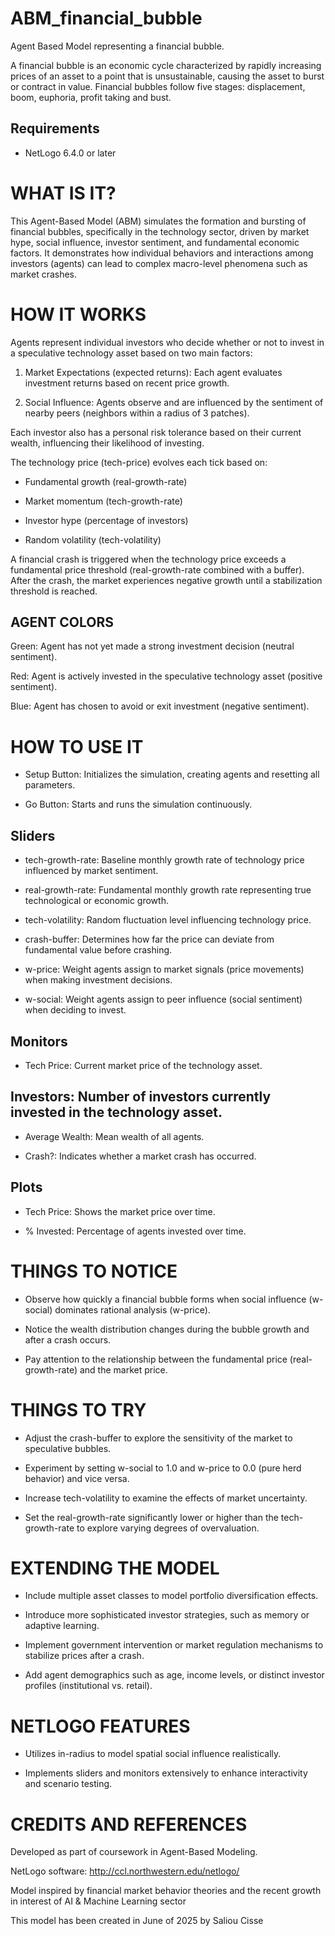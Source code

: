 # ABM_financial_bubble
Agent Based Model representing a financial bubble.

A financial bubble is an economic cycle characterized by rapidly increasing prices of an asset to a point that is unsustainable, causing the asset to burst or contract in value. Financial bubbles follow five stages: displacement, boom, euphoria, profit taking and bust.

## Requirements
- NetLogo 6.4.0 or later


# WHAT IS IT?

This Agent-Based Model (ABM) simulates the formation and bursting of financial bubbles, specifically in the technology sector, driven by market hype, social influence, investor sentiment, and fundamental economic factors. It demonstrates how individual behaviors and interactions among investors (agents) can lead to complex macro-level phenomena such as market crashes.


# HOW IT WORKS

Agents represent individual investors who decide whether or not to invest in a speculative technology asset based on two main factors:

1. Market Expectations (expected returns): Each agent evaluates investment returns based on recent price growth.

2. Social Influence: Agents observe and are influenced by the sentiment of nearby peers (neighbors within a radius of 3 patches).

Each investor also has a personal risk tolerance based on their current wealth, influencing their likelihood of investing.

The technology price (tech-price) evolves each tick based on:

- Fundamental growth (real-growth-rate)

- Market momentum (tech-growth-rate)

- Investor hype (percentage of investors)

- Random volatility (tech-volatility)

A financial crash is triggered when the technology price exceeds a fundamental price threshold (real-growth-rate combined with a buffer). After the crash, the market experiences negative growth until a stabilization threshold is reached.

## AGENT COLORS

Green: Agent has not yet made a strong investment decision (neutral sentiment).

Red: Agent is actively invested in the speculative technology asset (positive sentiment).

Blue: Agent has chosen to avoid or exit investment (negative sentiment).


# HOW TO USE IT

- Setup Button: Initializes the simulation, creating agents and resetting all parameters.

- Go Button: Starts and runs the simulation continuously.

## Sliders

- tech-growth-rate: Baseline monthly growth rate of technology price influenced by market sentiment.

- real-growth-rate: Fundamental monthly growth rate representing true technological or economic growth.

- tech-volatility: Random fluctuation level influencing technology price.

- crash-buffer: Determines how far the price can deviate from fundamental value before crashing.

- w-price: Weight agents assign to market signals (price movements) when making investment decisions.

- w-social: Weight agents assign to peer influence (social sentiment) when deciding to invest.

## Monitors

- Tech Price: Current market price of the technology asset.

## Investors: Number of investors currently invested in the technology asset.

- Average Wealth: Mean wealth of all agents.

- Crash?: Indicates whether a market crash has occurred.

## Plots

- Tech Price: Shows the market price over time.

- % Invested: Percentage of agents invested over time.


# THINGS TO NOTICE

- Observe how quickly a financial bubble forms when social influence (w-social) dominates rational analysis (w-price).

- Notice the wealth distribution changes during the bubble growth and after a crash occurs.

- Pay attention to the relationship between the fundamental price (real-growth-rate) and the market price.

# THINGS TO TRY

- Adjust the crash-buffer to explore the sensitivity of the market to speculative bubbles.

- Experiment by setting w-social to 1.0 and w-price to 0.0 (pure herd behavior) and vice versa.

- Increase tech-volatility to examine the effects of market uncertainty.

- Set the real-growth-rate significantly lower or higher than the tech-growth-rate to explore varying degrees of overvaluation.


# EXTENDING THE MODEL

- Include multiple asset classes to model portfolio diversification effects.

- Introduce more sophisticated investor strategies, such as memory or adaptive learning.

- Implement government intervention or market regulation mechanisms to stabilize prices after a crash.

- Add agent demographics such as age, income levels, or distinct investor profiles (institutional vs. retail).


# NETLOGO FEATURES

- Utilizes in-radius to model spatial social influence realistically.

- Implements sliders and monitors extensively to enhance interactivity and scenario testing.


# CREDITS AND REFERENCES

Developed as part of coursework in Agent-Based Modeling.

NetLogo software:
http://ccl.northwestern.edu/netlogo/

Model inspired by financial market behavior theories and the recent growth in interest of AI & Machine Learning sector

This model has been created in June of 2025 by Saliou Cisse
